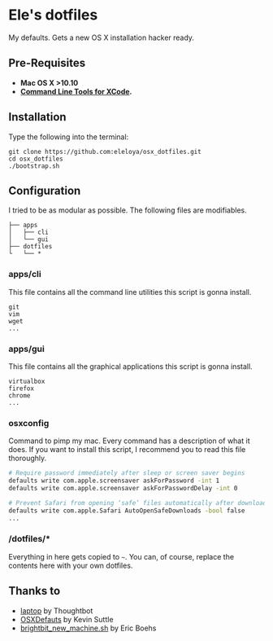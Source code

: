 # Ele's dotfiles

My defaults. Gets a new OS X installation hacker ready.


Pre-Requisites
--------------

- **Mac OS X >10.10**
- **[Command Line Tools for
XCode](https://developer.apple.com/downloads/index.action).**


Installation
-----------

Type the following into the terminal:

```shell
git clone https://github.com:eleloya/osx_dotfiles.git
cd osx_dotfiles
./bootstrap.sh
```


Configuration
-----------


I tried to be as modular as possible. The following files are modifiables.

    ├── apps
    │   ├── cli
    │   └── gui
    ├── dotfiles
    └   └── *


### **apps/cli**

This file contains all the command line utilities this script is gonna install.

```
git
vim
wget
...
```

### **apps/gui**

This file contains all the graphical applications this script is gonna install.

```
virtualbox
firefox
chrome
...
```

### **osxconfig**

Command to pimp my mac. Every command has a description of what it does. If you want to install this script, I recommend you to read this file thoroughly.

```bash
# Require password immediately after sleep or screen saver begins
defaults write com.apple.screensaver askForPassword -int 1
defaults write com.apple.screensaver askForPasswordDelay -int 0

# Prevent Safari from opening ‘safe’ files automatically after downloading
defaults write com.apple.Safari AutoOpenSafeDownloads -bool false
...
```

### /dotfiles/*

Everything in here gets copied to `~`. You can, of course, replace the contents here with your own dotfiles.




Thanks to
--------

* [laptop](https://github.com/thoughtbot/laptop/) by Thoughtbot
* [OSXDefauts](https://github.com/kevinSuttle/OSXDefaults/) by Kevin Suttle
* [brightbit_new_machine.sh](https://gist.github.com/ericboehs/8712892) by Eric Boehs
